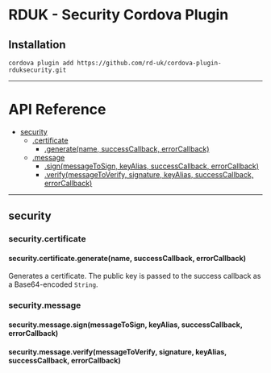# RDUK - Security Cordova Plugin

## Installation

```
cordova plugin add https://github.com/rd-uk/cordova-plugin-rduksecurity.git
```
---

# API Reference <a name="reference"></a>


* [security](#module_security)
    * [.certificate](#module_security.certificate)
        * [.generate(name, successCallback, errorCallback)](#module_security.certificate.generate)
    * [.message](#module_security.message)
        * [.sign(messageToSign, keyAlias, successCallback, errorCallback)](#module_security.message.sign)    
        * [.verify(messageToVerify, signature, keyAlias, successCallback, errorCallback)](#module_security.message.verify)    

---

<a name="module_security"></a>
## security

<a name="module_security.certificate"></a>
### security.certificate

<a name="module_security.certificate.generate"></a>
#### security.certificate.generate(name, successCallback, errorCallback)
Generates a certificate. The public key is passed to the success callback as a Base64-encoded `String`.

<a name="module_security.message"></a>
### security.message

<a name="module_security.message.sign"></a>
#### security.message.sign(messageToSign, keyAlias, successCallback, errorCallback)

<a name="module_security.message.verify"></a>
#### security.message.verify(messageToVerify, signature, keyAlias, successCallback, errorCallback)